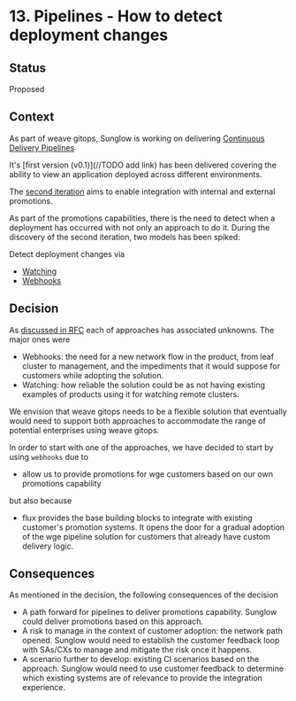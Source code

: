 # 13. Pipelines - How to detect deployment changes

## Status
Proposed

## Context
As part of weave gitops, Sunglow is working on delivering [Continuous Delivery Pipelines](https://www.notion.so/weaveworks/CD-Pipeline-39a6df44798c4b9fbd140f9d0df1212a) 

It's [first version (v0.1)](//TODO add link) has been delivered covering the ability to view an application deployed across different environments.

The [second iteration](//TODO) aims to enable integration with internal and external promotions. 

As part of the promotions capabilities, there is the need to detect when a deployment has occurred with not only 
an approach to do it. During the discovery of the second iteration, two models has been spiked:

Detect deployment changes via

- [Watching](https://github.com/weaveworks/weave-gitops-enterprise/issues/1481)
- [Webhooks](https://github.com/weaveworks/weave-gitops-enterprise/issues/1487)

## Decision

As [discussed in RFC](../rfcs/0003-change-detection/README.md) each of approaches has associated unknowns. The major ones were

- Webhooks: the need for a new network flow in the product, from leaf cluster to management, and the impediments
  that it would suppose for customers while adopting the solution.
- Watching: how reliable the solution could be as not having existing examples of products using it for watching remote clusters.

We envision that weave gitops needs to be a flexible solution that eventually would need to support both approaches
to accommodate the range of potential enterprises using weave gitops. 

In order to start with one of the approaches, we have decided to start by using `webhooks` due to 

- allow us to provide promotions for wge customers based on our own promotions capability 

but also because

- flux provides the base building blocks to integrate with existing customer's promotion systems. It opens the door 
for a gradual adoption of the wge pipeline solution for customers that already have custom delivery logic.

## Consequences

As mentioned in the decision, the following consequences of the decision 

- A path forward for pipelines to deliver promotions capability. Sunglow could deliver promotions based on this approach.
- A risk to manage in the context of customer adoption: the network path opened. Sunglow would need to establish the customer feedback 
loop with SAs/CXs to manage and mitigate the risk once it happens. 
- A scenario further to develop: existing CI scenarios based on the approach. Sunglow would need to use customer feedback to 
determine which existing systems are of relevance to provide the integration experience.  



